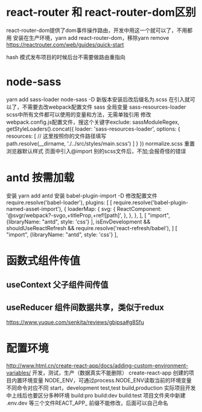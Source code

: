 # react-router 和 react-router-dom区别
react-router-dom提供了dom事件操作路由，开发中用这一个就可以了，不用都用
安装在生产环境，yarn add react-router-dom，移除yarn remove
https://reactrouter.com/web/guides/quick-start

hash 模式发布项目的时候后台不需要做路由重指向

# node-sass
yarn add sass-loader node-sass -D
新版本安装后改后缀名为.scss 在引入就可以了，不需要去改webpack配置文件
sass 全局变量 sass-resources-loader
scss中所有文件都可以使用的变量和方法，无需单独引用
修改webpack.config.js配置文件，搜这个关键字exclude: sassModuleRegex,
getStyleLoaders().concat({
    loader: 'sass-resources-loader',
    options: {
        resources: [
        // 这里按照你的文件路径填写
        path.resolve(__dirname, './../src/styles/main.scss')
        ]
    }
})
normalize.scss
重置浏览器默认样式
页面中引入@import 别的scss文件后，不加;会报奇怪的错误

# antd 按需加载
安装 yarn add antd
安装 babel-plugin-import -D 
修改配置文件 require.resolve('babel-loader'),
plugins: [
    [
    require.resolve('babel-plugin-named-asset-import'),
    {
        loaderMap: {
        svg: {
            ReactComponent:
            '@svgr/webpack?-svgo,+titleProp,+ref![path]',
        },
        },
    },
    ],
    [ "import", {libraryName: "antd", style: 'css'}  ],
    isEnvDevelopment &&
    shouldUseReactRefresh &&
    require.resolve('react-refresh/babel'),
]
[ "import", {libraryName: "antd", style: 'css'}  ],

# 函数式组件传值
## useContext 父子组件间传值
## useReducer 组件间数据共享，类似于redux
https://www.yuque.com/senkita/reviews/gbipsa#g8Sfu


# 配置环境
http://www.html.cn/create-react-app/docs/adding-custom-environment-variables/
开发，测试，生产（数据真实不能删除）
create-react-app 创建的项目内置环境变量 NODE_ENV，可通过process.NODE_ENV读取当前的环境变量
不同命令对应不同
start，development
test,test
build,production
实际项目开发中上线后也要区分多种环境
build:pro
build:dev
build:test
项目文件夹中新建 .env.dev 等三个文件REACT_APP_ 前缀不能修改，后面可以自己命名